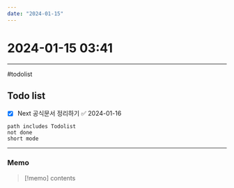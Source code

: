 ```yaml
---
date: "2024-01-15"
---
```

# 2024-01-15 03:41
---
#todolist 
## Todo list
- [x] Next 공식문서 정리하기 ✅ 2024-01-16

```tasks
path includes Todolist
not done
short mode
```
---
### Memo
> [!memo]
> contents

